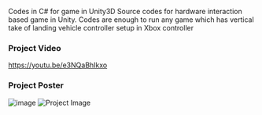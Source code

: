Codes in C# for game in Unity3D 
Source codes for hardware interaction based game in Unity. 
Codes are enough to run any game which has vertical take of landing vehicle controller setup in Xbox controller 

### Project Video 
https://youtu.be/e3NQaBhIkxo

### Project Poster

![image](https://user-images.githubusercontent.com/46696280/206197587-37397246-055d-454d-9694-615a714303f6.png)
![Project Image](https://user-images.githubusercontent.com/46696280/206192091-d85e32ac-bd59-496c-9bcb-62376e9c213d.png)



